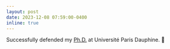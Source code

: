 ```yaml
---
layout: post
date: 2023-12-08 07:59:00-0400
inline: true
---
```

Successfully defended my <a href='https://theses.hal.science/tel-04356751v1/document'>Ph.D.</a> at Université Paris Dauphine.  :tada:
